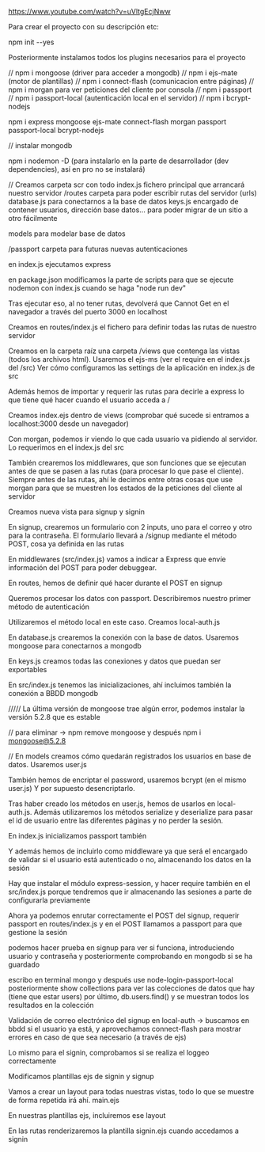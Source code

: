 https://www.youtube.com/watch?v=uVltgEcjNww

Para crear el proyecto con su descripción etc:

npm init --yes

Posteriormente instalamos todos los plugins necesarios para el proyecto

// npm i mongoose (driver para acceder a mongodb)
// npm i ejs-mate (motor de plantillas)
// npm i  connect-flash (comunicacion entre páginas)
// npm i morgan para ver peticiones del cliente por consola
// npm i passport
// npm i passport-local (autenticación local en el servidor)
// npm i bcrypt-nodejs

npm i express mongoose ejs-mate connect-flash morgan passport passport-local bcrypt-nodejs

// instalar mongodb

npm i nodemon -D (para instalarlo en la parte de desarrollador (dev dependencies), así en pro no se instalará)

// Creamos carpeta scr con todo
index.js fichero principal que arrancará nuestro servidor
/routes carpeta para poder escribir rutas del servidor (urls)
database.js para conectarnos a la base de datos
keys.js encargado de contener usuarios, dirección base datos... para poder migrar de un sitio a otro fácilmente

models para modelar base de datos

/passport carpeta para futuras nuevas autenticaciones

en index.js ejecutamos express

en package.json modificamos la parte de scripts para que se ejecute nodemon con index.js cuando se haga "node run dev"

Tras ejecutar eso, al no tener rutas, devolverá que Cannot Get en el navegador a través del puerto 3000 en localhost

Creamos en routes/index.js el fichero para definir todas las rutas de nuestro servidor

Creamos en la carpeta raíz una carpeta /views que contenga las vistas (todos los archivos html). Usaremos el ejs-ms (ver el require en el index.js del /src)
Ver cómo configuramos las settings de la aplicación en index.js de src

Además hemos de importar y requerir las rutas para decirle a express lo que tiene qué hacer cuando el usuario acceda a /

Creamos index.ejs dentro de views (comprobar qué sucede si entramos a localhost:3000 desde un navegador)

Con morgan, podemos ir viendo lo que cada usuario va pidiendo al servidor. Lo requerimos en el index.js del src

También crearemos los middlewares, que son funciones que se ejecutan antes de que se pasen a las rutas (para procesar lo que pase el cliente). Siempre antes de las rutas, ahí le decimos entre otras cosas que use morgan para que se muestren los estados de la peticiones del cliente al servidor

Creamos nueva vista para signup y signin

En signup, crearemos un formulario con 2 inputs, uno para el correo y otro para la contraseña.
El formulario llevará a /signup mediante el método POST, cosa ya definida en las rutas

En middlewares (src/index.js) vamos a indicar a Express que envíe información del POST para poder debuggear.

En routes, hemos de definir qué hacer durante el POST en signup

Queremos procesar los datos con passport. Describiremos nuestro primer método de autenticación

Utilizaremos el método local en este caso. Creamos local-auth.js

En database.js crearemos la conexión con la base de datos.
Usaremos mongoose para conectarnos a mongodb

En keys.js creamos todas las conexiones y datos que puedan ser exportables

En src/index.js tenemos las inicializaciones, ahí incluimos también la conexión a BBDD mongodb

///// La última versión de mongoose trae algún error, podemos instalar la versión 5.2.8 que es estable

// para eliminar -> npm remove mongoose y después npm i mongoose@5.2.8

// En models creamos cómo quedarán registrados los usuarios en base de datos. Usaremos user.js

También hemos de encriptar el password, usaremos bcrypt (en el mismo user.js)
Y por supuesto desencriptarlo.

Tras haber creado los métodos en user.js, hemos de usarlos en local-auth.js.
Además utilizaremos los métodos serialize y deserialize para pasar el id de usuario entre las diferentes páginas y no perder la sesión.

En index.js inicializamos passport también

Y además hemos de incluirlo como middleware ya que será el encargado de validar si el usuario está autenticado o no, almacenando los datos en la sesión

Hay que instalar el módulo express-session, y hacer require también en el src/index.js porque tendremos que ir almacenando las sesiones a parte de configurarla previamente

Ahora ya podemos enrutar correctamente el POST del signup, requerir passport en routes/index.js y en el POST llamamos a passport para que gestione la sesión

podemos hacer prueba en signup para ver si funciona, introduciendo usuario y contraseña y posteriormente comprobando en mongodb si se ha guardado

escribo en terminal mongo y después use node-login-passport-local
posteriormente show collections para ver las colecciones de datos que hay (tiene que estar users)
por último, db.users.find() y se muestran todos los resultados en la colección

Validación de correo electrónico del signup en local-auth -> buscamos en bbdd si el usuario ya está, y aprovechamos connect-flash para mostrar errores en caso de que sea necesario (a través de ejs)

Lo mismo para el signin, comprobamos si se realiza el loggeo correctamente

Modificamos plantillas ejs de signin y signup

Vamos a crear un layout para todas nuestras vistas, todo lo que se muestre de forma repetida irá ahí. main.ejs

En nuestras plantillas ejs, incluiremos ese layout

En las rutas renderizaremos la plantilla signin.ejs cuando accedamos a signin